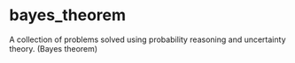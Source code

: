# bayes_theorem
A collection of problems solved using probability reasoning and uncertainty theory. (Bayes theorem)
